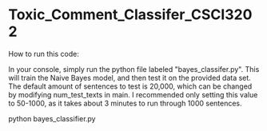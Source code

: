 # Toxic_Comment_Classifer_CSCI3202

How to run this code:

In your console, simply run the python file labeled "bayes_classifer.py". This will train the Naive Bayes model, and then test it on the provided data set. The default amount of sentences to test is 20,000, which can be changed by modifying num_test_texts in main. I recommended only setting this value to 50-1000, as it takes about 3 minutes to run through 1000 sentences. 


python bayes_classifier.py
